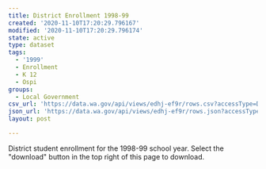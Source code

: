 ```yaml
---
title: District Enrollment 1998-99
created: '2020-11-10T17:20:29.796167'
modified: '2020-11-10T17:20:29.796174'
state: active
type: dataset
tags:
  - '1999'
  - Enrollment
  - K 12
  - Ospi
groups:
  - Local Government
csv_url: 'https://data.wa.gov/api/views/edhj-ef9r/rows.csv?accessType=DOWNLOAD'
json_url: 'https://data.wa.gov/api/views/edhj-ef9r/rows.json?accessType=DOWNLOAD'
layout: post

---
```

District student enrollment for the 1998-99 school year. Select the "download" button in the top right of this page to download.
